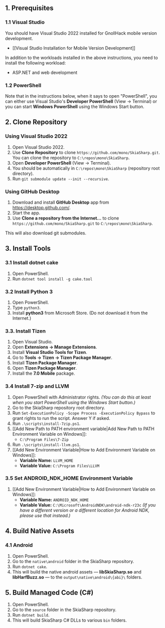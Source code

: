 ## 1. Prerequisites

### 1.1 Visual Studio

You should have Visual Studio 2022 installed for GnollHack mobile version development.

- [[Visual Studio Installation for Mobile Version Development]]

In addition to the workloads installed in the above instructions, you need to install the following workload:

- ASP.NET and web development

### 1.2 PowerShell

Note that in the instructions below, when it says to open "PowerShell", you can either use Visual Studio's **Developer PowerShell** (View → Terminal) or you can start **Windows PowerShell** using the Windows Start button.

## 2. Clone Repository

### Using Visual Studio 2022

1. Open Visual Studio 2022.
2. Use **Clone Repository** to clone `https://github.com/mono/SkiaSharp.git`. You can clone the repository to `C:\repos\mono\SkiaSharp`.
3. Open **Developer PowerShell** (View → Terminal).
4. You should be automatically in `C:\repos\mono\SkiaSharp` (repository root directory).
5. Run `git submodule update --init --recursive`.

### Using GitHub Desktop

1. Download and install **GitHub Desktop** app from https://desktop.github.com/.
2. Start the app.
3. Use **Clone a repository from the Internet...** to clone `https://github.com/mono/SkiaSharp.git` to `C:\repos\mono\SkiaSharp`.

This will also download git submodules.

## 3. Install Tools

### 3.1 Install dotnet cake

1. Open PowerShell.
2. Run `dotnet tool install -g cake.tool`

### 3.2 Install Python 3

1. Open PowerShell.
2. Type `python3`.
3. Install **python3** from Microsoft Store. (Do not download it from the Internet.)

### 3.3. Install Tizen

1. Open Visual Studio.
2. Open **Extensions → Manage Extensions**.
3. Install **Visual Studio Tools for Tizen**.
4. Go to **Tools → Tizen → Tizen Package Manager**.
5. Install **Tizen Package Manager**.
6. Open **Tizen Package Manager**.
7. Install the **7.0 Mobile** package.

### 3.4 Install 7-zip and LLVM

1. Open PowerShell with Administrator rights. _(You can do this at least when you start PowerShell using the Windows Start button.)_
2. Go to the SkiaSharp repository root directory.
3. Run `Set-ExecutionPolicy -Scope Process -ExecutionPolicy Bypass` to grant rights to run the script. Answer Y if asked.
4. Run `.\scripts\install-7zip.ps1`.
5. [[Add New Path to PATH environment variable|Add New Path to PATH Environment Variable on Windows]]:
    - `C:\Program Files\7-Zip`
6. Run `.\scripts\install-llvm.ps1`.
7. [[Add New Environment Variable|How to Add Environment Variable on Windows]]:
    - **Variable Name:** `LLVM_HOME`
    - **Variable Value:** `C:\Program Files\LLVM`

### 3.5 Set ANDROID_NDK_HOME Environment Variable

1. [[Add New Environment Variable|How to Add Environment Variable on Windows]]:
    - **Variable Name:** `ANDROID_NDK_HOME`
    - **Variable Value:** `C:\Microsoft\AndroidNDK\android-ndk-r23c` _(If you have a different version or a different location for Android NDK, please use that instead.)_

## 4. Build Native Assets

### 4.1 Android

1. Open PowerShell.
2. Go to the `native\android` folder in the SkiaSharp repository.
3. Run `dotnet cake`.
4. This will build the native android assets — **libSkiaSharp.so** and **libHarfBuzz.so** — to the `output\native\android\{abi}\` folders.

## 5. Build Managed Code (C#)

1. Open PowerShell.
2. Go to the `source` folder in the SkiaSharp repository.
3. Run `dotnet build`.
4. This will build SkiaSharp C# DLLs to various `bin` folders.
